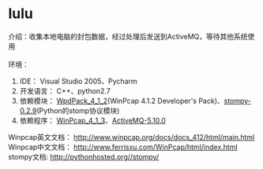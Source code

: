 lulu
====

介绍：收集本地电脑的封包数据，经过处理后发送到ActiveMQ，等待其他系统使用
<br/><br/>
环境：<br/>
1. IDE： Visual Studio 2005、Pycharm<br/>
2. 开发语言： C++、python2.7<br/>
3. 依赖模块： <a href="http://www.winpcap.org/install/bin/WpdPack_4_1_2.zip" target="_blank">WpdPack_4_1_2</a>(WinPcap 4.1.2 Developer's Pack)、<a href="https://pypi.python.org/packages/source/s/stompy/stompy-0.2.9.tar.gz" target="_blank">stompy-0.2.9</a>(Python的stomp协议模块)<br/>
4. 依赖程序： <a href="http://www.winpcap.org/install/bin/WinPcap_4_1_3.exe" target="_blank">WinPcap_4_1_3</a>、<a href="http://apache.dataguru.cn/activemq/5.10.0/apache-activemq-5.10.0-bin.zip" target="_blank">ActiveMQ-5.10.0</a>

Winpcap英文文档： http://www.winpcap.org/docs/docs_412/html/main.html<br/>
Winpcap中文文档： http://www.ferrisxu.com/WinPcap/html/index.html<br/>
stompy文档: http://pythonhosted.org//stompy/<br/>
